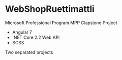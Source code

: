 # WebShopRuettimattli

Microsoft Professional Program MPP Clapstone Project

* Angular 7
* .NET Core 2.2 Web API
* SCSS

Two separated projects

